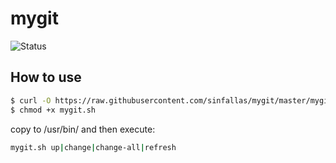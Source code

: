 mygit
===========

![Status](https://api.travis-ci.org/sinfallas/mygit.svg) 

## How to use

```bash
$ curl -O https://raw.githubusercontent.com/sinfallas/mygit/master/mygit.sh
$ chmod +x mygit.sh
```

copy to /usr/bin/ and then execute:

```bash
mygit.sh up|change|change-all|refresh
```
